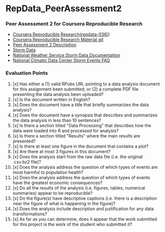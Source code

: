 RepData_PeerAssessment2
=====

### Peer Assessment 2 for Coursera Reproducible Research 

* [Coursera Reproducible Research(repdata-036)](https://class.coursera.org/repdata-036))
* [Coursera Reproducible Research Material git](https://github.com/rdpeng/courses/tree/master/05_ReproducibleResearch)
* [Peer Assessment 2 Description](https://class.coursera.org/repdata-036/human_grading/view/courses/975149/assessments/4/submissions)
* [Storm Data](https://d396qusza40orc.cloudfront.net/repdata%2Fdata%2FStormData.csv.bz2)
* [National Weather Service Storm Data Documentation](https://d396qusza40orc.cloudfront.net/repdata%2Fpeer2_doc%2Fpd01016005curr.pdf)
* [National Climatic Data Center Storm Events FAQ](https://d396qusza40orc.cloudfront.net/repdata%2Fpeer2_doc%2FNCDC%20Storm%20Events-FAQ%20Page.pdf)

### Evaluation Points

1. [x] Has either a (1) valid RPubs URL pointing to a data analysis document for this assignment been submitted; or (2) a complete PDF file presenting the data analysis been uploaded?
2. [x] Is the document written in English?
3. [x] Does the document have a title that briefly summarizes the data analysis?
4. [x] Does the document have a synopsis that describes and summarizes the data analysis in less than 10 sentences?
5. [x] Is there a section titled "Data Processing" that describes how the data were loaded into R and processed for analysis?
6. [x] Is there a section titled "Results" where the main results are presented?
7. [x] Is there at least one figure in the document that contains a plot?
8. [x] Are there at most 3 figures in this document?
9. [x] Does the analysis start from the raw data file (i.e. the original .csv.bz2 file)?
10. [x] Does the analysis address the question of which types of events are most harmful to population health?
11. [x] Does the analysis address the question of which types of events have the greatest economic consequences?
12. [x] Do all the results of the analysis (i.e. figures, tables, numerical summaries) appear to be reproducible?
13. [x] Do the figure(s) have descriptive captions (i.e. there is a description near the figure of what is happening in the figure)?
14. [x] Does the analysis include description and justification for any data transformations?
15. [x] As far as you can determine, does it appear that the work submitted for this project is the work of the student who submitted it?